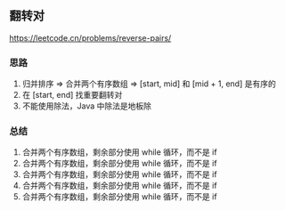 ## 翻转对

<https://leetcode.cn/problems/reverse-pairs/>

### 思路

1. 归并排序 => 合并两个有序数组 => [start, mid] 和 [mid + 1, end] 是有序的
2. 在 [start, end] 找重要翻转对
3. 不能使用除法，Java 中除法是地板除

### 总结

1. 合并两个有序数组，剩余部分使用 while 循环，而不是 if
2. 合并两个有序数组，剩余部分使用 while 循环，而不是 if
3. 合并两个有序数组，剩余部分使用 while 循环，而不是 if
4. 合并两个有序数组，剩余部分使用 while 循环，而不是 if
5. 合并两个有序数组，剩余部分使用 while 循环，而不是 if
